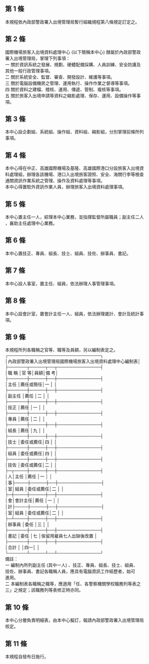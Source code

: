 第 1 條
-------
本規程依內政部警政署入出境管理局暫行組織規程第八條規定訂定之。

第 2 條
-------
國際機場旅客入出境資料處理中心 (以下簡稱本中心) 隸屬於內政部警政  
署入出境管理局，掌理下列事項：  
一  關於資訊系統之發展、規劃、硬體配備採購、人員訓練、安全防護及  
    其他一般行政管理事項。  
二  關於系統安全、監督、審查、開發設計、維護等事項。  
三  關於電腦設備機房之管理、運用執行、操作作業之督導等事項。  
四  關於資料之建檔、稽核、運用、傳遞、管制、複核等事項。  
五  關於旅客入出境申請等資料之縮影處理、保存、運用、設備操作等事  
    項。

第 3 條
-------
本中心設企劃組、系統組、操作組、資料組、縮影組，分別掌理前條所列  
事項。

第 4 條
-------
本中心得在中正、高雄國際機場及基隆、高雄國際港口分設旅客入出境資  
料處理組，辦理各該機場、港口入出境旅客證照、安全、海關行李等檢查  
通關資訊作業系統之管理、操作及資料處理等事項。  
本中心得置駐外資訊作業人員，辦理旅客入出境資料處理事項。

第 5 條
-------
本中心置主任一人，綜理本中心業務，並指揮監督所屬職員；副主任二人  
，襄助主任處理中心業務。

第 6 條
-------
本中心置技正、專員、組長、技士、組員、技佐、辦事員、書記。

第 7 條
-------
本中心設人事室，置主任、組員，依法辦理人事管理事項。

第 8 條
-------
本中心設會計室，置會計主任一人、組員，依法辦理歲計、會計及統計事  
項。

第 9 條
-------
本規程所列各職稱之官等、職等及員額，另以編制表定之。  
┌──────────────────────────────┐  
│內政部警政署入出境管理局國際機場旅客入出境資料處理中心編制表│  
├──────┬─────┬──┬──────────────┤  
│職      稱  │官      等│員額│備                        考│  
├──────┼─────┼──┼──────────────┤  
│主任        │薦任或簡任│一  │                            │  
├──────┼─────┼──┼──────────────┤  
│副主任      │薦任      │二  │                            │  
├──────┼─────┼──┼──────────────┤  
│技正        │薦任      │一  │                            │  
├──────┼─────┼──┼──────────────┤  
│專員        │薦任      │二  │                            │  
├──────┼─────┼──┼──────────────┤  
│組長        │薦任      │九  │                            │  
├──────┼─────┼──┼──────────────┤  
│技士        │委任或薦任│四  │                            │  
├──────┼─────┼──┼──────────────┤  
│組員        │委任或薦任│四  │                            │  
├──────┼─────┼──┼──────────────┤  
│技佐        │委任或薦任│二  │                            │  
├─┬────┼─────┼──┼──────────────┤  
│人│主任    │薦任      │一  │                            │  
│事├────┼─────┼──┼──────────────┤  
│室│組員    │委任或薦任│二  │                            │  
├─┼────┼─────┼──┼──────────────┤  
│會│會計主任│薦任      │一  │                            │  
│計├────┼─────┼──┼──────────────┤  
│室│組員    │委任或薦任│二  │                            │  
├─┴────┼─────┼──┼──────────────┤  
│辦事員      │委任      │三  │                            │  
├──────┼─────┼──┼──────────────┤  
│書記        │委任      │七  │俟留用雇員七人出缺後改置    │  
├──────┼─────┼──┼──────────────┤  
│合計        │          │四一│                            │  
└──────┴─────┴──┴──────────────┘  
備註：  
一  編制內所列副主任 (其中一人) 、技正、專員、組長、技士、組員、  
    技佐、辦事員、書記各職稱人員，應具有電腦資訊工作經歷者，始可  
    進用。  
二  本編制表各職稱之職等，應適用「任、各警察機關學校職務列等表之  
    三」之規定；該職務列等表修正時亦同。

第 10 條
--------
本中心分層負責明細表，由本中心擬訂，報請內政部警政署入出境管理局  
核定。

第 11 條
--------
本規程自發布日施行。

